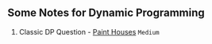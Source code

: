 ## Some Notes for Dynamic Programming

1. Classic DP Question - [Paint Houses](./paint-houses.py) `Medium`
